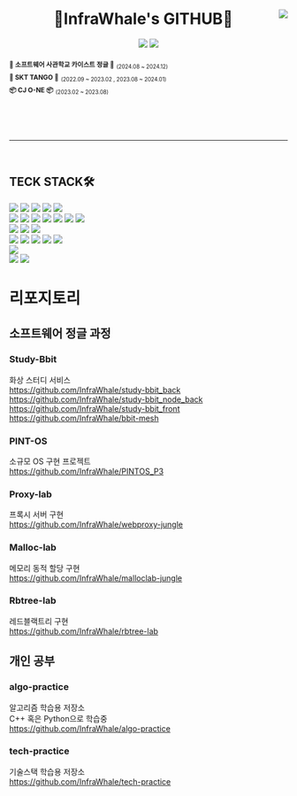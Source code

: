 <div align="center">

  <img align="right" src="https://github-readme-stats.vercel.app/api?username=InfraWhale&show_icons=true&theme=transparent&hide="/>

  # 🐋InfraWhale's GITHUB🐳

 <a href="https://github.com/InfraWhale"><img src="https://hits.seeyoufarm.com/api/count/incr/badge.svg?url=https%3A%2F%2Fgithub.com%2FInfraWhale&count_bg=%2379C83D&title_bg=%23555555&icon=&icon_color=%23E7E7E7&title=hits&edge_flat=false"/></a> <a href="https://solved.ac/gyqjajang"><img src="http://mazassumnida.wtf/api/mini/generate_badge?boj=gyqjajang"/></a>
 <!--<a href="https://jjinueng.tistory.com/"><img src="https://img.shields.io/badge/TISTORY BLOG-000000?style=flat-square&logo=tistory&logoColor=white"/></a><br>-->


<div align="left">

<sub>**🌴 소프트웨어 사관학교 카이스트 정글 🌴**</sub> <sub><sub>(2024.08 ~ 2024.12)</sub></sub> <br />
<sub>**📶 SKT TANGO 📶**</sub> <sub><sub>(2022.09 ~ 2023.02 , 2023.08 ~ 2024.01)</sub></sub> <br />
<sub>**📦 CJ O-NE 📦**</sub> <sub><sub>(2023.02 ~ 2023.08)</sub></sub> <br />

<br />
<br />
<br />
</div>
</div>

 ---

<br />
<div align="left">
  <h2>TECK STACK🛠️</h2>
  <img src="https://img.shields.io/badge/Java-ECDC5A?style=for-the-badge&logo=Java&logoColor=white"/>
  <img src="https://img.shields.io/badge/C-A8B9CC?style=for-the-badge&logo=C&logoColor=white"/>
  <img src="https://img.shields.io/badge/C++-00599C?style=for-the-badge&logo=C++&logoColor=white"/>
  <img src="https://img.shields.io/badge/Python-3776AB?style=for-the-badge&logo=Python&logoColor=white"/>
  <img src="https://img.shields.io/badge/JavaScript-F7DF1E?style=for-the-badge&logo=Javascript&logoColor=white"/></a>
  <br />
  <img src="https://img.shields.io/badge/Spring-6DB33F?style=for-the-badge&logo=Spring&logoColor=white"/></a>
  <img src="https://img.shields.io/badge/Spring Boot-6DB33F?style=for-the-badge&logo=Spring Boot&logoColor=white"/>
  <img src="https://img.shields.io/badge/Spring Data Jpa-6DB33F?&style=for-the-badge&logo=Spring Data Jpa&logoColor=white" />
  <img src="https://img.shields.io/badge/QueryDsl-0769AD?&style=for-the-badge&logo=QueryDsl&logoColor=white" />
  <img src="https://img.shields.io/badge/Spring Security-6DB33F?&style=for-the-badge&logo=Spring Security&logoColor=white" />
  <img src="https://img.shields.io/badge/MyBatis-000000?&style=for-the-badge&logo=MyBatis&logoColor=white" />
  <img src="https://img.shields.io/badge/WebRTC-333333?&style=for-the-badge&logo=WebRTC&logoColor=white" /></a>
  <br />
  <img src="https://img.shields.io/badge/Oracle-DA291C?&style=for-the-badge&logo=Oracle&logoColor=white" />
  <img src="https://img.shields.io/badge/MySQL-4479A1?&style=for-the-badge&logo=MySQL&logoColor=white" />
  <img src="https://img.shields.io/badge/PostgreSQL-4169E1?&style=for-the-badge&logo=PostgreSQL&logoColor=white" /></a>
  <br />
  <img src="https://img.shields.io/badge/Ubuntu-E95420?&style=for-the-badge&logo=Ubuntu&logoColor=white" />
  <img src="https://img.shields.io/badge/Amazon EC2-FF9900?&style=for-the-badge&logo=Amazon EC2&logoColor=white" />
  <img src="https://img.shields.io/badge/Amazon Route 53-8C4FFF?&style=for-the-badge&logo=Amazon Route 53&logoColor=white" />
  <img src="https://img.shields.io/badge/Amazon S3-569A31?&style=for-the-badge&logo=Amazon S3&logoColor=white" />
  <img src="https://img.shields.io/badge/Docker-2496ED?&style=for-the-badge&logo=Docker&logoColor=white" /></a>
  <br />
  <img src="https://img.shields.io/badge/Git-F05032?&style=for-the-badge&logo=Git&logoColor=white" /></a>
  <br />
  <img src="https://img.shields.io/badge/HTML5-E34F26?&style=for-the-badge&logo=HTML5&logoColor=white" /></a>
  <img src="https://img.shields.io/badge/CSS3-1572B6?&style=for-the-badge&logo=CSS3&logoColor=white" /></a>
  </div>
</div>

# 리포지토리
## 소프트웨어 정글 과정
### Study-Bbit
화상 스터디 서비스 <br/>
https://github.com/InfraWhale/study-bbit_back <br/>
https://github.com/InfraWhale/study-bbit_node_back <br/>
https://github.com/InfraWhale/study-bbit_front <br/>
https://github.com/InfraWhale/bbit-mesh <br/>
### PINT-OS
소규모 OS 구현 프로젝트 <br/>
https://github.com/InfraWhale/PINTOS_P3 <br/>
### Proxy-lab
프록시 서버 구현 <br/>
https://github.com/InfraWhale/webproxy-jungle <br/>
### Malloc-lab
메모리 동적 할당 구현 <br/>
https://github.com/InfraWhale/malloclab-jungle <br/>
### Rbtree-lab
레드블랙트리 구현 <br/>
https://github.com/InfraWhale/rbtree-lab <br/>
## 개인 공부
### algo-practice
알고리즘 학습용 저장소 <br/>
C++ 혹은 Python으로 학습중 <br/>
https://github.com/InfraWhale/algo-practice <br/>
### tech-practice
기술스택 학습용 저장소 <br/>
https://github.com/InfraWhale/tech-practice <br/>

